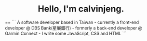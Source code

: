 <h1 align="center">Hello, I'm calvinjeng.</h1>  
==  
```
A software developer based in Taiwan
- currently a front-end developer @ DBS Bank(星展銀行)
- formerly a back-end developer @ Garmin Connect
- I write some JavaScript, CSS and HTML
```
